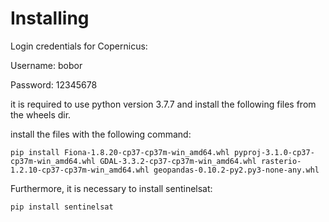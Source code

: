 # Installing

Login credentials for Copernicus:

Username: bobor

Password: 12345678

it is required to use python version 3.7.7 and install the following files from the wheels dir.

install the files with the following command:

```
pip install Fiona-1.8.20-cp37-cp37m-win_amd64.whl pyproj-3.1.0-cp37-cp37m-win_amd64.whl GDAL-3.3.2-cp37-cp37m-win_amd64.whl rasterio-1.2.10-cp37-cp37m-win_amd64.whl geopandas-0.10.2-py2.py3-none-any.whl
```

Furthermore, it is necessary to install sentinelsat:

```
pip install sentinelsat
```
